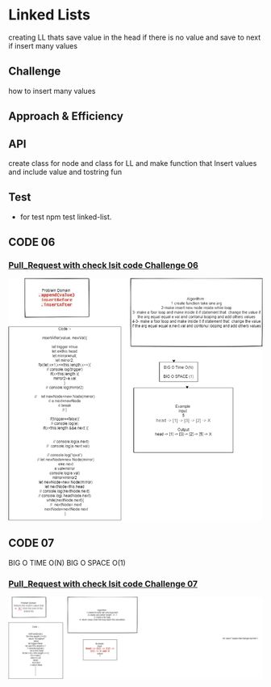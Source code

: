 #  Linked Lists
creating LL thats save value in the head if there is no value and save to next if insert many values
## Challenge
how to insert many values
## Approach & Efficiency
## API
<!-- Embedded whiteboard image -->
create class for node and class for LL and make function that Insert values and include value and tostring fun 
## Test 
* for test  npm test linked-list.

## CODE 06
### [Pull_Request with check lsit code Challenge 06](https://github.com/ayoubkandah/data-structures-and-algorithms/pull/20)
![code06](./code06.png)
## CODE 07
BIG O TIME O(N)
BIG O SPACE O(1)
### [Pull_Request with check lsit code Challenge 07](https://github.com/ayoubkandah/data-structures-and-algorithms/pull/22)
![code07](./code07.png)
